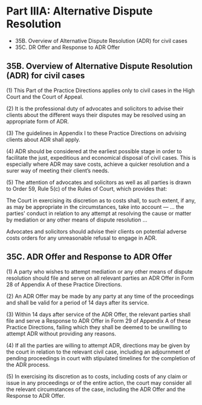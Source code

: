 # Part IIIA: Alternative Dispute Resolution

<ul type="*">
	<li>35B. Overview of Alternative Dispute Resolution (ADR) for civil cases</li>
	<li>35C. DR Offer and Response to ADR Offer</li>
</ul>

## 35B. Overview of Alternative Dispute Resolution (ADR) for civil cases

(1) This Part of the Practice Directions applies only to civil cases in the High Court and the Court of Appeal.

(2) It is the professional duty of advocates and solicitors to advise their clients about the different ways their disputes may be resolved using an appropriate form of ADR.

(3) The guidelines in Appendix I to these Practice Directions on advising clients about ADR shall apply.

(4) ADR should be considered at the earliest possible stage in order to facilitate the just, expeditious and economical disposal of civil cases. This is especially where ADR may save costs, achieve a quicker resolution and a surer way of meeting their client’s needs.

(5) The attention of advocates and solicitors as well as all parties is drawn to Order 59, Rule 5(c) of the Rules of Court, which provides that:

The Court in exercising its discretion as to costs shall, to such extent, if any, as may be appropriate in the circumstances, take into account — … the parties' conduct in relation to any attempt at resolving the cause or matter by mediation or any other means of dispute resolution …

Advocates and solicitors should advise their clients on potential adverse costs orders for any unreasonable refusal to engage in ADR.

## 35C. ADR Offer and Response to ADR Offer

(1) A party who wishes to attempt mediation or any other means of dispute resolution should file and serve on all relevant parties an ADR Offer in Form 28 of Appendix A of these Practice Directions.

(2) An ADR Offer may be made by any party at any time of the proceedings and shall be valid for a period of 14 days after its service.

(3) Within 14 days after service of the ADR Offer, the relevant parties shall file and serve a Response to ADR Offer in Form 29 of Appendix A of these Practice Directions, failing which they shall be deemed to be unwilling to attempt ADR without providing any reasons.

(4) If all the parties are willing to attempt ADR, directions may be given by the court in relation to the relevant civil case, including an adjournment of pending proceedings in court with stipulated timelines for the completion of the ADR process.

(5) In exercising its discretion as to costs, including costs of any claim or issue in any proceedings or of the entire action, the court may consider all the relevant circumstances of the case, including the ADR Offer and the Response to ADR Offer.